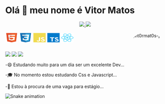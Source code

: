 ### <h1>Olá 👋 meu nome é Vitor Matos</h1>

<div align="center">
  <a href="https://github.com/vit0rmat0s">
  <img height="180em" src="https://github-readme-stats.vercel.app/api?username=vit0rmat0s&amp;show_icons=true&amp;theme=midnight-purple&amp;include_all_commits=true&amp;count_private=true">
  <img height="180em" src="https://github-readme-stats.vercel.app/api/top-langs/?username=vit0rmat0s&amp;layout=compact&amp;langs_count=7&amp;theme=midnight-purple">
</a></div>

<div style="display: inline_block"><br>
   <img align="center" alt="vit0rmat0s-HTML" height="30" width="40" src="https://raw.githubusercontent.com/devicons/devicon/master/icons/html5/html5-original.svg">
  <img align="center" alt="vit0rmat0s-CSS" height="30" width="40" src="https://raw.githubusercontent.com/devicons/devicon/master/icons/css3/css3-original.svg">
  <img align="center" alt="vit0rmat0s-Js" height="30" width="40" src="https://raw.githubusercontent.com/devicons/devicon/master/icons/javascript/javascript-plain.svg">
  <img align="center" alt="vit0rmat0s-Ts" height="30" width="40" src="https://raw.githubusercontent.com/devicons/devicon/master/icons/typescript/typescript-plain.svg">
  <img align="center" alt="vit0rmat0s-React" height="30" width="40" src="https://raw.githubusercontent.com/devicons/devicon/master/icons/react/react-original.svg">
 <img align="right" alt="vit0rmat0s-pic" height="150" style="border-radius:50px;"
       src="https://share-cdn.picrew.me/shareImg/org/202203/94097_RcFWCUjL.png?width=676&height=676">
</div>
  
  ##
  
  <div> 
  
  <a href="https://instagram.com/vit0rmat0s" target="_blank"><img src="https://img.shields.io/badge/-Instagram-%23E4405F?style=for-the-badge&logo=instagram&logoColor=white" target="_blank"></a>
  <a href = "mailto:vitor.maatos@gmail.com"><img src="https://img.shields.io/badge/-Gmail-%23333?style=for-the-badge&logo=gmail&logoColor=white" target="_blank"></a>
  <a href="https://www.linkedin.com/in/vit0rmat0s" target="_blank"><img src="https://img.shields.io/badge/-LinkedIn-%230077B5?style=for-the-badge&logo=linkedin&logoColor=white" target="_blank"></a> 
 
 
</div>

  <p>-😄 Estudando muito para um dia ser um excelente Dev...</p>
  <p>-🎓 No momento estou estudando Css e Javascript...</p>
  <p>-🧲 Estou à procura de uma vaga para estágio...</p>


![Snake animation](https://github.com/vit0rmat0s/vit0rmat0s/blob/output/github-contribution-grid-snake.svg)
 
